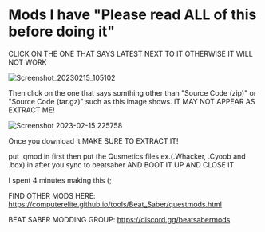 # Mods I have "Please read ALL of this before doing it"


CLICK ON THE ONE THAT SAYS LATEST NEXT TO IT OTHERWISE IT WILL NOT WORK

![Screenshot_20230215_105102](https://user-images.githubusercontent.com/84992927/219279931-e177b36b-b6a8-4be3-8843-6d6a605ec0ac.png)

Then click on the one that says somthing other than "Source Code (zip)" or "Source Code (tar.gz)" such as this image shows. IT MAY NOT APPEAR AS EXTRACT ME!

![Screenshot 2023-02-15 225758](https://user-images.githubusercontent.com/84992927/219281045-d0dbb64b-7423-46d0-ac7d-e592ec39fbee.png)

Once you download it MAKE SURE TO EXTRACT IT!

put .qmod in first then put the Qusmetics files ex.(.Whacker, .Cyoob and .box) in after you sync to beatsaber AND BOOT IT UP AND CLOSE IT

I spent 4 minutes making this (;

FIND OTHER MODS HERE: https://computerelite.github.io/tools/Beat_Saber/questmods.html

BEAT SABER MODDING GROUP: https://discord.gg/beatsabermods
